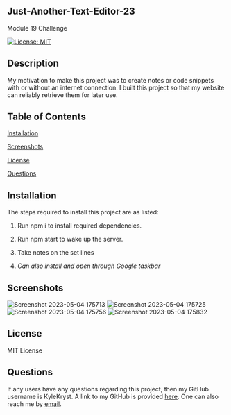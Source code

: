 ## Just-Another-Text-Editor-23 ##
Module 19 Challenge

[![License: MIT](https://img.shields.io/badge/License-MIT-green.svg)](https://opensource.org/licenses/MIT)

## Description ##
My motivation to make this project was to create notes or code snippets with or without an internet connection. I built this project so that my website can reliably retrieve them for later use.

## Table of Contents ##

[Installation][installation]

[installation]: https://github.com/KyleKryst/Just-Another-Text-Editor-23/blob/main/README.md#installation

[Screenshots][screenshots]

[screenshots]: https://github.com/KyleKryst/Just-Another-Text-Editor-23/blob/main/README.md#screenshots

[License][license]

[license]: https://github.com/KyleKryst/Just-Another-Text-Editor-23/blob/main/README.md#license

[Questions][questions]

[questions]: https://github.com/KyleKryst/Just-Another-Text-Editor-23/blob/main/README.md#questions

## Installation ##
The steps required to install this project are as listed: 

1) Run npm i to install required dependencies. 

2) Run npm start to wake up the server. 

3) Take notes on the set lines

4) *Can also install and open through Google taskbar*

## Screenshots ##
![Screenshot 2023-05-04 175713](https://user-images.githubusercontent.com/119367684/236359417-8ab18a69-47dd-4289-b1bd-bc1f58034e61.png)
![Screenshot 2023-05-04 175725](https://user-images.githubusercontent.com/119367684/236359425-49d7c69d-9ef5-4908-8da6-af503b5b30c5.png)
![Screenshot 2023-05-04 175756](https://user-images.githubusercontent.com/119367684/236359431-6107ca60-70e4-4242-b1cc-e46a653a5965.png)
![Screenshot 2023-05-04 175832](https://user-images.githubusercontent.com/119367684/236359437-145176e5-fc7e-45a0-855f-af5f93a22a44.png)


## License ##
MIT License

## Questions ##
If any users have any questions regarding this project, then my GitHub username is KyleKryst. A link to my GitHub is provided [here](https://github.com/KyleKryst). One can also reach me by [email](mailto:kryst.kyle@gmail.com).
